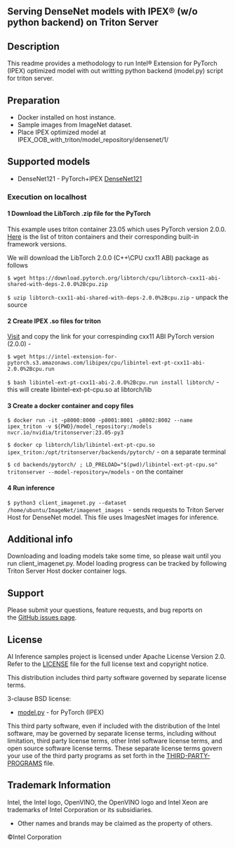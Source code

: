 ## Serving DenseNet models with IPEX® (w/o python backend) on Triton Server

## Description
This readme provides a methodology to run Intel® Extension for PyTorch (IPEX) optimized model with out writting python backend (model.py) script for triton server.

## Preparation
- Docker installed on host instance.
- Sample images from ImageNet dataset. 
- Place IPEX optimized model at IPEX_OOB_with_triton/model_repository/densenet/1/

## Supported models
- DenseNet121        - PyTorch+IPEX [DenseNet121](https://pytorch.org/hub/pytorch_vision_densenet/ "DenseNet121")

### Execution on localhost

#### 1 Download the LibTorch .zip file for the PyTorch
This example uses triton container 23.05 which uses PyTorch version 2.0.0. [Here](https://docs.nvidia.com/deeplearning/frameworks/support-matrix/index.html#framework-matrix-2023) is the list of triton containers and their corresponding built-in framework versions.

We will download the LibTorch 2.0.0 (C++\CPU cxx11 ABI) package as follows 

`$ wget https://download.pytorch.org/libtorch/cpu/libtorch-cxx11-abi-shared-with-deps-2.0.0%2Bcpu.zip`

`$ uzip libtorch-cxx11-abi-shared-with-deps-2.0.0%2Bcpu.zip` - unpack the source

#### 2 Create IPEX .so files for triton
[Visit](https://intel.github.io/intel-extension-for-pytorch/latest/tutorials/installation.html#install-via-source-compilation) and copy the link for your correspinding cxx11 ABI PyTorch version (2.0.0) -

`$ wget https://intel-extension-for-pytorch.s3.amazonaws.com/libipex/cpu/libintel-ext-pt-cxx11-abi-2.0.0%2Bcpu.run`

`$ bash libintel-ext-pt-cxx11-abi-2.0.0%2Bcpu.run install libtorch/`  - this will create libintel-ext-pt-cpu.so at libtorch/lib
  
#### 3 Create a docker container and copy files 
`$ docker run -it -p8000:8000 -p8001:8001 -p8002:8002 --name ipex_triton -v ${PWD}/model_repository:/models nvcr.io/nvidia/tritonserver:23.05-py3`

`$ docker cp libtorch/lib/libintel-ext-pt-cpu.so ipex_triton:/opt/tritonserver/backends/pytorch/` - on a separate terminal
 
`$ cd backends/pytorch/ ; LD_PRELOAD="$(pwd)/libintel-ext-pt-cpu.so" tritonserver --model-repository=/models` - on the container

#### 4 Run inference   
`$ python3 client_imagenet.py --dataset /home/ubuntu/ImageNet/imagenet_images `  - sends requests to Triton Server Host for DenseNet model. This file uses ImagesNet images for inference. 

## Additional info
Downloading and loading models take some time, so please wait until you run client_imagenet.py.
Model loading progress can be tracked by following Triton Server Host docker container logs.

## Support
Please submit your questions, feature requests, and bug reports on the [GitHub issues page](https://github.com/intel/intel-ai-inference-samples/issues).

## License 
AI Inference samples project is licensed under Apache License Version 2.0. Refer to the [LICENSE](../LICENSE) file for the full license text and copyright notice.

This distribution includes third party software governed by separate license terms.

3-clause BSD license:
- [model.py](./model_repository/densenet/1/model.py) -  for PyTorch (IPEX)

This third party software, even if included with the distribution of the Intel software, may be governed by separate license terms, including without limitation, third party license terms, other Intel software license terms, and open source software license terms. These separate license terms govern your use of the third party programs as set forth in the [THIRD-PARTY-PROGRAMS](./THIRD-PARTY-PROGRAMS) file.

## Trademark Information
Intel, the Intel logo, OpenVINO, the OpenVINO logo and Intel Xeon are trademarks of Intel Corporation or its subsidiaries.
* Other names and brands may be claimed as the property of others.

&copy;Intel Corporation


